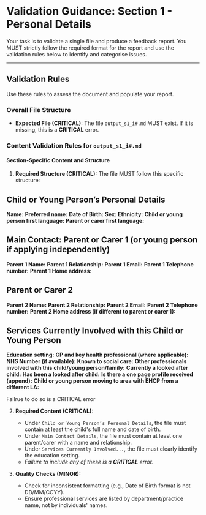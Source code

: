 # Validation Guidance: Section 1 - Personal Details

Your task is to validate a single file and produce a feedback report. You MUST strictly follow the required format for the report and use the validation rules below to identify and categorise issues.

---

## Validation Rules

Use these rules to assess the document and populate your report.

### Overall File Structure

*   **Expected File (CRITICAL):** The file `output_s1_i#.md` MUST exist. If it is missing, this is a **CRITICAL** error.

### Content Validation Rules for `output_s1_i#.md`

#### Section-Specific Content and Structure
1.  **Required Structure (CRITICAL):** The file MUST follow this specific structure:

## Child or Young Person’s Personal Details

**Name:**
**Preferred name:**
**Date of Birth:** 
**Sex:** 
**Ethnicity:**
**Child or young person first language:**
**Parent or carer first language:**

## Main Contact: Parent or Carer 1 (or young person if applying independently)
**Parent 1 Name:** 
**Parent 1 Relationship:**
**Parent 1 Email:**
**Parent 1 Telephone number:**
**Parent 1 Home address:** 

## Parent or Carer 2

**Parent 2 Name:**
**Parent 2 Relationship:**
**Parent 2 Email:**
**Parent 2 Telephone number:**
**Parent 2 Home address (if different to parent or carer 1):** 

## Services Currently Involved with this Child or Young Person

**Education setting:**
**GP and key health professional (where applicable):**
**NHS Number (if available):** 
**Known to social care:** 
**Other professionals involved with this child/young person/family:** 
**Currently a looked after child:** 
**Has been a looked after child:** 
**Is there a one page profile received (append):** 
**Child or young person moving to area with EHCP from a different LA:** 

Failrue to do so is a CRITICAL error

2.  **Required Content (CRITICAL):**
    *   Under `Child or Young Person’s Personal Details`, the file must contain at least the child's full name and date of birth.
    *   Under `Main Contact Details`, the file must contain at least one parent/carer with a name and relationship.
    *   Under `Services Currently Involved...`, the file must clearly identify the education setting.
    *   *Failure to include any of these is a **CRITICAL** error.*

3.  **Quality Checks (MINOR):**
    *   Check for inconsistent formatting (e.g., Date of Birth format is not DD/MM/CCYY).
    *   Ensure professional services are listed by department/practice name, not by individuals' names.



